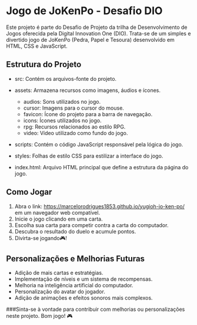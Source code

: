 # Jogo de JoKenPo - Desafio DIO

Este projeto é parte do Desafio de Projeto da trilha de Desenvolvimento de Jogos oferecida pela Digital Innovation One (DIO). Trata-se de um simples e divertido jogo de JoKenPo (Pedra, Papel e Tesoura) desenvolvido em HTML, CSS e JavaScript.

## Estrutura do Projeto

* src: Contém os arquivos-fonte do projeto.

* assets: Armazena recursos como imagens, áudios e ícones.
   - audios: Sons utilizados no jogo.
   - cursor: Imagens para o cursor do mouse.
   - favicon: Ícone do projeto para a barra de navegação.
   - icons: Ícones utilizados no jogo.
   - rpg: Recursos relacionados ao estilo RPG.
   - video: Vídeo utilizado como fundo do jogo.

* scripts: Contém o código JavaScript responsável pela lógica do jogo.

* styles: Folhas de estilo CSS para estilizar a interface do jogo.

* index.html: Arquivo HTML principal que define a estrutura da página do jogo.

## Como Jogar

1. Abra o link: https://marcelorodrigues1853.github.io/yugioh-jo-ken-po/ em um navegador web compatível.
2. Inicie o jogo clicando em uma carta.
3. Escolha sua carta para competir contra a carta do computador.
4. Descubra o resultado do duelo e acumule pontos.
5. Divirta-se jogando🎮!

## Personalizações e Melhorias Futuras

* Adição de mais cartas e estratégias.
* Implementação de níveis e um sistema de recompensas.
* Melhoria na inteligência artificial do computador.
* Personalização do avatar do jogador.
* Adição de animações e efeitos sonoros mais complexos.

  
###Sinta-se à vontade para contribuir com melhorias ou personalizações neste projeto. Bom jogo! 🎮

